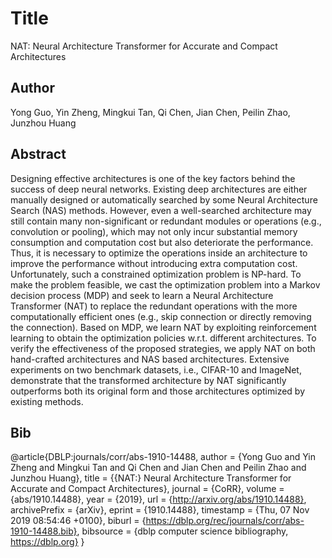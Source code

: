 # Title 
NAT: Neural Architecture Transformer for Accurate and Compact Architectures
## Author 
Yong Guo, Yin Zheng, Mingkui Tan, Qi Chen, Jian Chen, Peilin Zhao, Junzhou Huang
## Abstract 
Designing effective architectures is one of the key factors behind the success of deep neural networks. Existing deep architectures are either manually designed or automatically searched by some Neural Architecture Search (NAS) methods. However, even a well-searched architecture may still contain many non-significant or redundant modules or operations (e.g., convolution or pooling), which may not only incur substantial memory consumption and computation cost but also deteriorate the performance. Thus, it is necessary to optimize the operations inside an architecture to improve the performance without introducing extra computation cost. Unfortunately, such a constrained optimization problem is NP-hard. To make the problem feasible, we cast the optimization problem into a Markov decision process (MDP) and seek to learn a Neural Architecture Transformer (NAT) to replace the redundant operations with the more computationally efficient ones (e.g., skip connection or directly removing the connection). Based on MDP, we learn NAT by exploiting reinforcement learning to obtain the optimization policies w.r.t. different architectures. To verify the effectiveness of the proposed strategies, we apply NAT on both hand-crafted architectures and NAS based architectures. Extensive experiments on two benchmark datasets, i.e., CIFAR-10 and ImageNet, demonstrate that the transformed architecture by NAT significantly outperforms both its original form and those architectures optimized by existing methods.
## Bib
@article{DBLP:journals/corr/abs-1910-14488,
  author    = {Yong Guo and
               Yin Zheng and
               Mingkui Tan and
               Qi Chen and
               Jian Chen and
               Peilin Zhao and
               Junzhou Huang},
  title     = {{NAT:} Neural Architecture Transformer for Accurate and Compact Architectures},
  journal   = {CoRR},
  volume    = {abs/1910.14488},
  year      = {2019},
  url       = {http://arxiv.org/abs/1910.14488},
  archivePrefix = {arXiv},
  eprint    = {1910.14488},
  timestamp = {Thu, 07 Nov 2019 08:54:46 +0100},
  biburl    = {https://dblp.org/rec/journals/corr/abs-1910-14488.bib},
  bibsource = {dblp computer science bibliography, https://dblp.org}
}